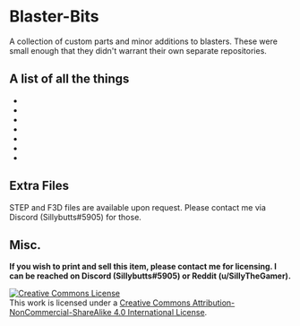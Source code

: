 # Blaster-Bits
A collection of custom parts and minor additions to blasters. These were small enough that they didn't warrant their own separate repositories. 

## A list of all the things
-
-
-
-
-
-
-

## Extra Files

STEP and F3D files are available upon request. Please contact me via Discord (Sillybutts#5905) for those. 

## Misc.

**If you wish to print and sell this item, please contact me for licensing. I can be reached on Discord (Sillybutts#5905) or Reddit (u/SillyTheGamer).**

<a rel="license" href="http://creativecommons.org/licenses/by-nc-sa/4.0/"><img alt="Creative Commons License" style="border-width:0" src="https://i.creativecommons.org/l/by-nc-sa/4.0/88x31.png" /></a><br />This work is licensed under a <a rel="license" href="http://creativecommons.org/licenses/by-nc-sa/4.0/">Creative Commons Attribution-NonCommercial-ShareAlike 4.0 International License</a>.

